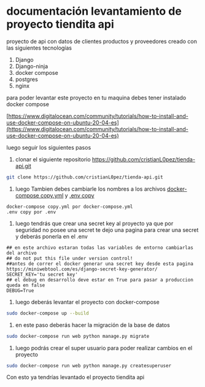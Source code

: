 # documentación levantamiento de proyecto tiendita api

proyecto de api con datos de clientes productos y proveedores creado con las siguientes tecnologías

1. Django
2. Django-ninja
3. docker compose 
4. postgres
5. nginx

para poder levantar este proyecto en tu maquina debes tener instalado docker compose 

[https://www.digitalocean.com/community/tutorials/how-to-install-and-use-docker-compose-on-ubuntu-20-04-es](https://www.digitalocean.com/community/tutorials/how-to-install-and-use-docker-compose-on-ubuntu-20-04-es)

luego seguir los siguientes pasos

1. clonar el siguiente repositorio  https://github.com/cristianL0pez/tienda-api.git

       

```bash
git clone https://github.com/cristianL0pez/tienda-api.git
```

1. luego Tambien debes cambiarle los nombres a los archivos [docker-compose copy.yml](https://github.com/cristianL0pez/tienda-api/blob/main/docker-compose%20copy.yml) y [.env copy](https://github.com/cristianL0pez/tienda-api/blob/main/.env%20copy)

```
docker-compose copy.yml por docker-compose.yml
.env copy por .env
```

1. luego tendrás que  crear una secret key al proyecto ya que por seguridad no posee una secret te dejo una pagina para crear una secret  y deberás ponerla en el  .env  

```
## en este archivo estaran todas las variables de entorno cambiarlas del archivo
## do not put this file under version control!
##antes de correr el docker generar una secret key desde esta pagina https://miniwebtool.com/es/django-secret-key-generator/
SECRET_KEY='tu secret key'
## el debug en desarrollo deve estar en True para pasar a produccion  queda en false
DEBUG=True
```

1. luego deberás levantar el proyecto con docker-compose

```bash
sudo docker-compose up --build
```

1. en este paso deberás hacer la migración de la base de datos

```bash
sudo docker-compose run web python manage.py migrate
```

1. luego podrás  crear el super usuario para poder realizar cambios en el proyecto

```bash
sudo docker-compose run web python manage.py createsuperuser
```

Con esto ya tendrías levantado el proyecto tiendita api
